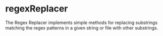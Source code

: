 # regexReplacer
The Regex Replacer implements simple methods for replacing substrings matching the regex patterns in a given string or file with other substrings. 
